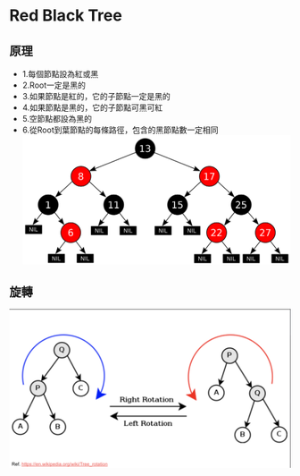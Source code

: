 # Red Black Tree

## 原理
- 1.每個節點設為紅或黑
- 2.Root一定是黑的
- 3.如果節點是紅的，它的子節點一定是黑的
- 4.如果節點是黑的，它的子節點可黑可紅
- 5.空節點都設為黑的
- 6.從Root到葉節點的每條路徑，包含的黑節點數一定相同
![](/classnote/img-for-readme/redblacktree.png)

## 旋轉
![](/classnote/img-for-readme/RBTturn.png)
